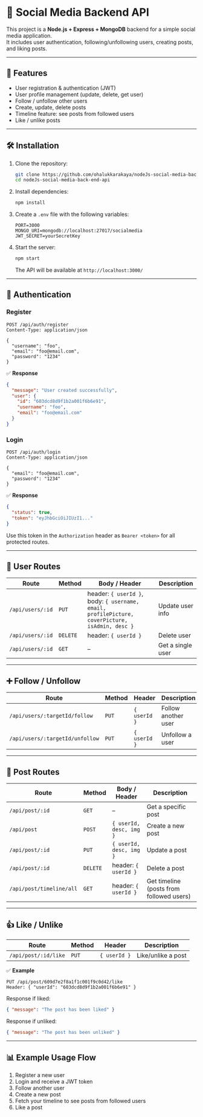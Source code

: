 # 📱 Social Media Backend API

This project is a **Node.js + Express + MongoDB** backend for a simple social media application.  
It includes user authentication, following/unfollowing users, creating posts, and liking posts.

---

## 🚀 Features
- User registration & authentication (JWT)  
- User profile management (update, delete, get user)  
- Follow / unfollow other users  
- Create, update, delete posts  
- Timeline feature: see posts from followed users  
- Like / unlike posts  

---

## 🛠️ Installation

1. Clone the repository:
   ```bash
   git clone https://github.com/ohalukkarakaya/nodeJs-social-media-back-end-api.git
   cd nodeJs-social-media-back-end-api
   ```

2. Install dependencies:
   ```bash
   npm install
   ```

3. Create a `.env` file with the following variables:
   ```env
   PORT=3000
   MONGO_URI=mongodb://localhost:27017/socialmedia
   JWT_SECRET=yourSecretKey
   ```

4. Start the server:
   ```bash
   npm start
   ```
   The API will be available at `http://localhost:3000/`

---

## 👤 Authentication

### Register
```http
POST /api/auth/register
Content-Type: application/json

{
  "username": "foo",
  "email": "foo@email.com",
  "password": "1234"
}
```

✅ **Response**
```json
{
  "message": "User created successfully",
  "user": {
    "id": "603dcd8d9f1b2a001f6b6e91",
    "username": "foo",
    "email": "foo@email.com"
  }
}
```

### Login
```http
POST /api/auth/login
Content-Type: application/json

{
  "email": "foo@email.com",
  "password": "1234"
}
```

✅ **Response**
```json
{
  "status": true,
  "token": "eyJhbGciOiJIUzI1..."
}
```

Use this token in the `Authorization` header as `Bearer <token>` for all protected routes.

---

## 👥 User Routes

| Route | Method | Body / Header | Description |
|-------|--------|---------------|-------------|
| `/api/users/:id` | `PUT` | header: `{ userId }`, body: `{ username, email, profilePicture, coverPicture, isAdmin, desc }` | Update user info |
| `/api/users/:id` | `DELETE` | header: `{ userId }` | Delete user |
| `/api/users/:id` | `GET` | – | Get a single user |

---

## ➕ Follow / Unfollow

| Route | Method | Header | Description |
|-------|--------|--------|-------------|
| `/api/users/:targetId/follow` | `PUT` | `{ userId }` | Follow another user |
| `/api/users/:targetId/unfollow` | `PUT` | `{ userId }` | Unfollow a user |

---

## 📝 Post Routes

| Route | Method | Body / Header | Description |
|-------|--------|---------------|-------------|
| `/api/post/:id` | `GET` | – | Get a specific post |
| `/api/post` | `POST` | `{ userId, desc, img }` | Create a new post |
| `/api/post/:id` | `PUT` | `{ userId, desc, img }` | Update a post |
| `/api/post/:id` | `DELETE` | header: `{ userId }` | Delete a post |
| `/api/post/timeline/all` | `GET` | header: `{ userId }` | Get timeline (posts from followed users) |

---

## 👍 Like / Unlike

| Route | Method | Header | Description |
|-------|--------|--------|-------------|
| `/api/post/:id/like` | `PUT` | `{ userId }` | Like/unlike a post |

✅ **Example**
```http
PUT /api/post/609d7e2f8a1f1c001f9c0d42/like
Header: { "userId": "603dcd8d9f1b2a001f6b6e91" }
```

Response if liked:
```json
{ "message": "The post has been liked" }
```

Response if unliked:
```json
{ "message": "The post has been unliked" }
```

---

## 📊 Example Usage Flow

1. Register a new user  
2. Login and receive a JWT token  
3. Follow another user  
4. Create a new post  
5. Fetch your timeline to see posts from followed users  
6. Like a post  
